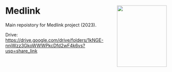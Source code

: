 # <img src="https://user-images.githubusercontent.com/80911118/232479149-6e1b5dc0-7010-460d-831b-1bd9d3fe6bcb.png" width="155" height="194" align="right"> Medlink
Main repoistory for Medlink project (2023).

Drive: https://drive.google.com/drive/folders/1kNGE-nnjWzz3GkoWWWPkcDfd2wF4k6vs?usp=share_link
